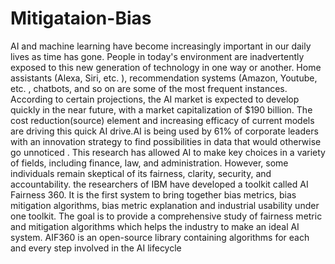 # Mitigataion-Bias
AI and machine learning have become increasingly important in our daily lives as time has gone. People in today's environment are inadvertently exposed to this new generation of technology in one way or another. Home assistants (Alexa, Siri, etc. ), recommendation systems (Amazon, Youtube, etc. , chatbots, and so on are some of the most frequent instances. According to certain projections, the AI market is expected to develop quickly in the near future, with a market capitalization of $190 billion. The cost reduction(source) element and increasing efficacy of current models are driving this quick AI drive.AI is being used by 61% of corporate leaders with an innovation strategy to find possibilities in data that would otherwise go unnoticed . This research has allowed AI to make key choices in a variety of fields, including finance, law, and administration. However, some individuals remain skeptical of its fairness, clarity, security, and accountability.
the researchers of IBM have developed a toolkit called AI Fairness 360. It is the first system to bring together bias metrics, bias mitigation algorithms, bias metric explanation and industrial usability under one toolkit. The goal is to provide a comprehensive study of fairness metric and mitigation algorithms which helps the industry to make an ideal AI system. AIF360 is an open-source library containing algorithms for each and every step involved in the AI lifecycle
